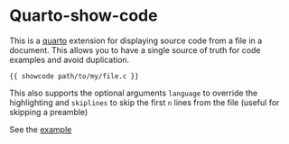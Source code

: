 # Quarto-show-code

This is a [quarto](https://quarto.org/) extension
for displaying source code from a file in a document. This allows you to
have a single source of truth for code examples and avoid duplication.

```
{{ showcode path/to/my/file.c }}
```

This also supports the optional arguments `language` to override the highlighting and
`skiplines` to skip the first `n` lines from the file (useful for skipping a preamble)

See the [example](https://brianward.dev/quarto-show-code/)
